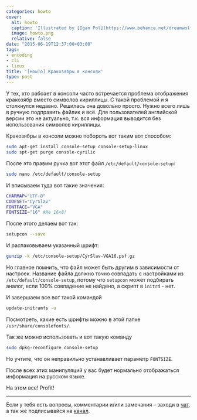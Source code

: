 ```yaml
---
categories: howto
cover:
  alt: howto
  caption: 'Illustrated by [Igan Pol](https://www.behance.net/dreamwolf97d61e)'
  image: howto.png
  relative: false
date: "2015-06-19T12:37:00+03:00"
tags:
- encoding
- cli
- linux
title: '[HowTo] Кракозябры в консоли'
type: post
---
```


У тех, кто рабоает в консоли часто встречается проблема отображения кракозябр вместо символов кириллицы. С такой проблемой и я столкнулся недавно. Решилась она довольно просто. Нужно всего лишь в ручную подправить файлик и всё. Для пользователей английской версии это не актуально, т.к. вся информация выводится без использования символов кириллицы.

Кракозябры в консоли можно побороть вот таким вот способом:

```bash
sudo apt-get install console-setup console-setup-linux
sudo spt-get purge console-cyrilic
```

После это правим ручка вот этот файл `/etc/default/console-setup`:

```bash
sudo nano /etc/default/console-setup
```

И вписываем туда вот такие значения:

```bash
CHARMAP="UTF-8"  
CODESET="CyrSlav"  
FONTFACE="VGA"  
FONTSIZE="16" #Не 16x8!
```

После этого делаем вот так:

```bash
setupcon --save
```

И распаковываем указанный шрифт:

```bash
gunzip -k /etc/console-setup/CyrSlav-VGA16.psf.gz
```

Но главное помнить, что файл может быть другим в зависимости от настроек. Название файла должно точно совпадать с настройками из `/etc/default/console-setup`, потому что `setupcon` может подбирать аналог, если 100% совпадение не найдено, а скрипт в `initrd` - нет.

И завершаем все вот такой командой

```bash
update-initramfs -u
```

Посмотреть, какие есть шрифты можно в этой папке `/usr/share/consolefonts/`.

Так же можно использовать и вот такую команду

```bash
sudo dpkg-reconfigure console-setup
```

Но учтите, что он неправильно устанавливает параметр `FONTSIZE`.

После всех этих манипуляций у вас будет нормально отображаться информация на русском языке.

На этом все! Profit!

---
Если у тебя есть вопросы, комментарии и/или замечания – заходи в [чат](https://ttttt.me/jtprogru_chat), а так же подписывайся на [канал](https://ttttt.me/jtprogru_channel).
